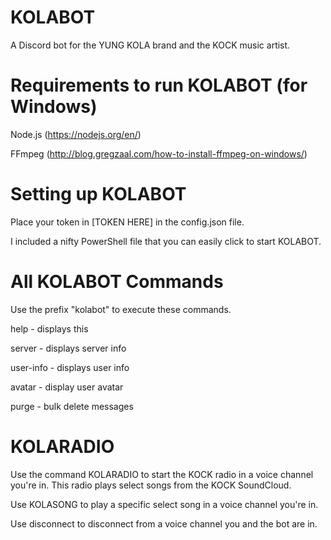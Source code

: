 # KOLABOT
A Discord bot for the YUNG KOLA brand and the KOCK music artist.

# Requirements to run KOLABOT (for Windows)
Node.js (https://nodejs.org/en/)

FFmpeg (http://blog.gregzaal.com/how-to-install-ffmpeg-on-windows/)

# Setting up KOLABOT
Place your token in [TOKEN HERE] in the config.json file.

I included a nifty PowerShell file that you can easily click to start KOLABOT.

# All KOLABOT Commands
Use the prefix "kolabot" to execute these commands.


help - displays this

server - displays server info

user-info - displays user info

avatar - display user avatar

purge - bulk delete messages

# KOLARADIO
Use the command KOLARADIO to start the KOCK radio in a voice channel you're in. This radio plays select songs from the KOCK SoundCloud.

Use KOLASONG to play a specific select song in a voice channel you're in.

Use disconnect to disconnect from a voice channel you and the bot are in.

